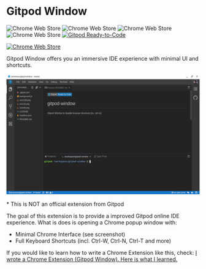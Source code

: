 # Gitpod Window

![Chrome Web Store](https://img.shields.io/chrome-web-store/v/jhpkbhdoenpnfnnkelgpikndadikogdl)
![Chrome Web Store](https://img.shields.io/chrome-web-store/rating/jhpkbhdoenpnfnnkelgpikndadikogdl)
![Chrome Web Store](https://img.shields.io/chrome-web-store/rating-count/jhpkbhdoenpnfnnkelgpikndadikogdl)
![Chrome Web Store](https://img.shields.io/chrome-web-store/users/jhpkbhdoenpnfnnkelgpikndadikogdl)
[![Gitpod Ready-to-Code](https://img.shields.io/badge/Gitpod-Ready--to--Code-blue?logo=gitpod)](https://gitpod.io/#https://github.com/jeromewu/gitpod-window) 

[![Chrome Web Store](https://developer.chrome.com/webstore/images/ChromeWebStore_Badge_v2_206x58.png)](https://chrome.google.com/webstore/detail/gitpod-window/jhpkbhdoenpnfnnkelgpikndadikogdl)

Gitpod Window offers you an immersive IDE experience with minimal UI and shortcuts.

![](./images/gitpod-window-screenshot.png)

\* This is NOT an official extension from Gitpod

The goal of this extension is to provide a improved Gitpod online IDE experience. What is does is opening a Chrome popup window with:

- Minimal Chrome Interface (see screenshot)
- Full Keyboard Shortcuts (incl. Ctrl-W, Ctrl-N, Ctrl-T and more)

If you would like to learn how to write a Chrome Extension like this, check: [I wrote a Chrome Extension (Gitpod Window). Here is what I learned.](https://medium.com/@jeromewus/i-wrote-a-chrome-extension-gitpod-window-here-is-what-i-learned-8583a3a179dd)
